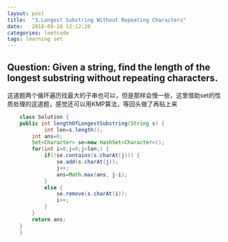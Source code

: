 ```yaml
---
layout: post
title:  "3.Longest Substring Without Repeating Characters"
date:   2018-09-18 13:12:20
categories: leetcode
tags: learning set
---
```




## Question: Given a string, find the length of the longest substring without repeating characters.

这道题两个循环遍历找最大的子串也可以，但是那样会慢一些，这里借助set的性质处理的这道题，感觉还可以用KMP算法，等回头做了再贴上来

<!--more-->

```java
	class Solution {
    public int lengthOfLongestSubstring(String s) {
        	int len=s.length();
		int ans=0;
		Set<Character> se=new HashSet<Character>();
		for(int i=0,j=0;j<len;) {
			if(!se.contains(s.charAt(j))) {
				se.add(s.charAt(j));
				j++;
				ans=Math.max(ans, j-i);
			}
			else {
				se.remove(s.charAt(i));
				i++;
			}
		}
		return ans;
    }
	}
```